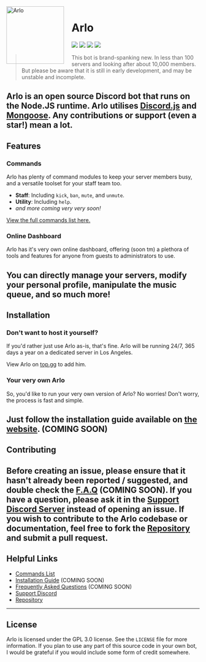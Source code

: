 <img width="150" height="150" align="left" style="float: left; margin: 0 20px 0 0;" alt="Arlo" src="https://i.vgy.me/27MmRX.jpg">

# Arlo

[![](https://img.shields.io/discord/826299662289207296.svg?logo=discord&colorB=00BFFF&label=Arlo%20Support)](https://discord.gg/FE5AvpBARk)
[![](https://img.shields.io/badge/discord.js-v13.0.0--dev-blue.svg?logo=npm)](https://github.com/discordjs/discord.js)
[![](https://img.shields.io/github/issues/PlutonusDev/Arlo)](https://github.com/PlutonusDev/Arlo/issues)
[![](https://snyk.io/test/github/PlutonusDev/Arlo)]()

> This bot is brand-spanking new. In less than 100 servers and looking after about 10,000 members. But please be aware that it is still in early development, and may be unstable and incomplete.

Arlo is an open source Discord bot that runs on the Node.JS runtime. Arlo utilises [Discord.js](https://discord.js.org) and [Mongoose](https://mongoosejs.com/docs/api.html). Any contributions or support (even a star!) mean a lot.
---
## Features

### Commands

Arlo has plenty of command modules to keep your server members busy, and a versatile toolset for your staff team too.

*   **Staff**: Including `kick`, `ban`, `mute`, and `unmute`.
*   **Utility**: Including `help`.
*   *and more coming very very soon!*

[View the full commands list here.](https://azure.plutonus.co/commands)

### Online Dashboard

Arlo has it's very own online dashboard, offering (soon tm) a plethora of tools and features for anyone from guests to administrators to use.

You can directly **manage your servers**, **modify your personal profile**, **manipulate the music queue**, and so much more!
---
## Installation

### Don't want to host it yourself?

If you'd rather just use Arlo as-is, that's fine. Arlo will be running 24/7, 365 days a year on a dedicated server in Los Angeles.

View Arlo on [top.gg](https://top.gg/bot/791294502185861130) to add him.

### Your very own Arlo

So, you'd like to run your very own version of Arlo? No worries! Don't worry, the process is fast and simple.

Just follow the installation guide available on [the website](https://azure.plutonus.co/). (COMING SOON)
---
## Contributing

Before **creating an issue**, please ensure that it hasn't already been reported / suggested, and double check the [F.A.Q](https://azure.plutonus.co) (COMING SOON). If you have a question, please ask it in the [Support Discord Server](https://discord.gg/FE5AvpBARk) instead of opening an issue. If you wish to contribute to the Arlo codebase or documentation, feel free to fork the [Repository](https://github.com/PlutonusDev/Arlo) and submit a pull request.
---
## Helpful Links

*   [Commands List](https://azure.plutonus.co/commands)
*   [Installation Guide](https://azure.plutonus.co/) (COMING SOON)
*   [Frequently Asked Questions](https://azure.plutonus.co) (COMING SOON)
*   [Support Discord](https://discord.gg/FE5AvpBARk)
*   [Repository](https://github.com/PlutonusDev/Arlo)
---
## License

Arlo is licensed under the GPL 3.0 license. See the `LICENSE` file for more information. If you plan to use any part of this source code in your own bot, I would be grateful if you would include some form of credit somewhere.

